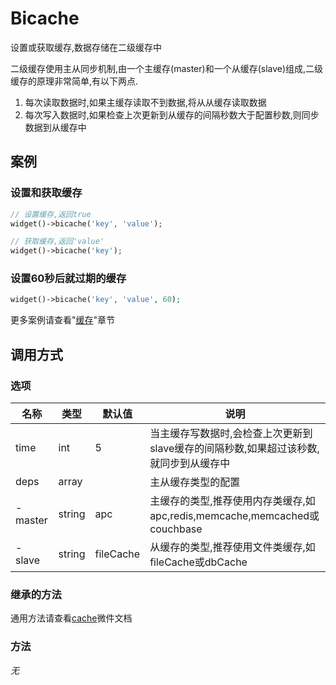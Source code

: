 Bicache
=======

设置或获取缓存,数据存储在二级缓存中

二级缓存使用主从同步机制,由一个主缓存(master)和一个从缓存(slave)组成,二级缓存的原理非常简单,有以下两点.

1. 每次读取数据时,如果主缓存读取不到数据,将从从缓存读取数据
2. 每次写入数据时,如果检查上次更新到从缓存的间隔秒数大于配置秒数,则同步数据到从缓存中

案例
----

### 设置和获取缓存

```php
// 设置缓存,返回true
widget()->bicache('key', 'value');

// 获取缓存,返回'value'
widget()->bicache('key');
```

### 设置60秒后就过期的缓存

```php
widget()->bicache('key', 'value', 60);
```

更多案例请查看"[缓存](../book/cache.md)"章节

调用方式
-------

### 选项

名称      | 类型   | 默认值    | 说明                                                                                  |
----------|--------|-----------|---------------------------------------------------------------------------------------|
time      | int    | 5         | 当主缓存写数据时,会检查上次更新到slave缓存的间隔秒数,如果超过该秒数,就同步到从缓存中  |
deps      | array  |           | 主从缓存类型的配置                                                                    |
 - master | string | apc       | 主缓存的类型,推荐使用内存类缓存,如apc,redis,memcache,memcached或couchbase             |
 - slave  | string | fileCache | 从缓存的类型,推荐使用文件类缓存,如fileCache或dbCache                                  |

### 继承的方法

通用方法请查看[cache](cache.md#通用方法)微件文档

### 方法

*无*